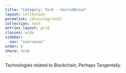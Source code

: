 ```yaml
---
title: "Category: Tech - SourceDisco"
layout: collection
permalink: /discolog/tech/
collection: tech
entries_layout: grid
classes: wide
sidebar:
  nav: "sourcenav" 
order: 6
share: true
---
```


Technologies related to Blockchain, Perhaps Tangentally.